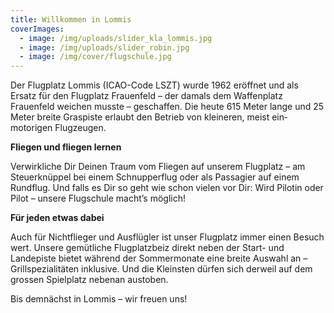 ```yaml
---
title: Willkommen in Lommis
coverImages:
  - image: /img/uploads/slider_kla_lommis.jpg
  - image: /img/uploads/slider_robin.jpg
  - image: /img/cover/flugschule.jpg
---
```

Der Flugplatz Lommis (ICAO-Code LSZT) wurde 1962 eröffnet und als Ersatz für den Flugplatz Frauenfeld – der damals dem Waffenplatz Frauenfeld weichen musste – geschaffen. Die heute 615 Meter lange und 25 Meter breite Graspiste erlaubt den Betrieb von kleineren, meist ein­motorigen Flugzeugen. 

**Fliegen und fliegen lernen**

Verwirkliche Dir Deinen Traum vom Fliegen auf unserem Flugplatz – am Steuerknüppel bei einem Schnupperflug oder als Passagier auf einem Rundflug. Und falls es Dir so geht wie schon vielen vor Dir: Wird Pilotin oder Pilot – unsere Flugschule macht’s möglich! 

**Für jeden etwas dabei**

Auch für Nichtflieger und Ausflügler ist unser Flugplatz immer einen Besuch wert. Unsere gemütliche Flugplatzbeiz direkt neben der Start- und Landepiste bietet während der Sommermonate eine breite Auswahl an – Grillspezialitäten inklusive. Und die Kleinsten dürfen sich derweil auf dem grossen Spielplatz nebenan austoben.

Bis demnächst in Lommis – wir freuen uns!
